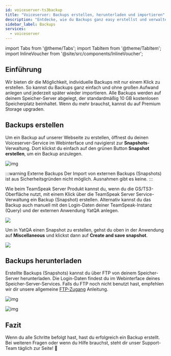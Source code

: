 ```yaml
---
id: voiceserver-ts3backup
title: "Voiceserver: Backups erstellen, herunterladen und importieren"
description: "Entdecke, wie du Backups ganz easy erstellst und verwaltest – mit kostenlosem Speicherplatz und Upgrade-Optionen für sichere Datensicherung → Jetzt mehr erfahren"
sidebar_label: Backups
services:
  - voiceserver
---
```


import Tabs from '@theme/Tabs';
import TabItem from '@theme/TabItem';
import InlineVoucher from '@site/src/components/InlineVoucher';

## Einführung

Wir bieten dir die Möglichkeit, individuelle Backups mit nur einem Klick zu erstellen. So kannst du Backups ganz einfach und ohne großen Aufwand anlegen und jederzeit später wieder importieren. Alle Backups werden auf deinem Speicher-Server abgelegt, der standardmäßig 10 GB kostenlosen Speicherplatz beinhaltet. Wenn du mehr brauchst, kannst du auf Premium Storage upgraden.

<InlineVoucher />

## Backups erstellen

<Tabs>

<TabItem value="Webinterface" label="TeamSpeak Server Produkt" default>

Um ein Backup auf unserer Webseite zu erstellen, öffnest du deinen Voiceserver-Service im Webinterface und navigierst zur **Snapshots**-Verwaltung. Dort klickst du einfach auf den grünen Button **Snapshot erstellen**, um ein Backup anzulegen.

![img](https://screensaver01.zap-hosting.com/index.php/s/G2EfYtMnqGzrjpC/download)

:::warning Externe Backups
Der Import von externen Backups (Snapshots) ist aus Sicherheitsgründen nicht möglich. Ausnahmen gibt es keine. 
:::

</TabItem>
<TabItem value="self_hosted" label="Self hosted (VPS/Dedicated Server)">

Wie beim TeamSpeak Server Produkt kannst du, wenn du die GS/TS3-Oberfläche nutzt, mit einem Klick über die TeamSpeak Server Service-Verwaltung ein Backup (Snapshot) erstellen. Alternativ kannst du das Backup auch manuell mit den Login-Daten deiner TeamSpeak-Instanz (Query) und der externen Anwendung YatQA anlegen.

![](https://screensaver01.zap-hosting.com/index.php/s/GNak6s26sFcX4bA/preview)

Um in YatQA einen Snapshot zu erstellen, gehst du oben in der Anwendung auf **Miscellaneous** und klickst dann auf **Create and save snapshot**.

![](https://screensaver01.zap-hosting.com/index.php/s/CZWZRYSXpCTi4j3/preview)

</TabItem>
</Tabs>

## Backups herunterladen

Erstellte Backups (Snapshots) kannst du über FTP von deinem Speicher-Server herunterladen. Die Login-Daten findest du im Webinterface deines Speicher-Server-Services. Falls du FTP noch nicht benutzt hast, empfehlen wir dir unsere allgemeine [FTP-Zugang](gameserver-ftpaccess.md) Anleitung.

![img](https://screensaver01.zap-hosting.com/index.php/s/NTR5oygagD6M6mY/preview)

![img](https://screensaver01.zap-hosting.com/index.php/s/MiX4GG2zoe5mkSc/preview)

## Fazit

Wenn du alle Schritte befolgt hast, hast du erfolgreich ein Backup erstellt. Bei weiteren Fragen oder wenn du Hilfe brauchst, steht dir unser Support-Team täglich zur Seite! 🙂

<InlineVoucher />